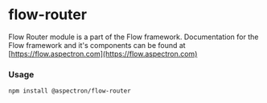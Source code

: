 # flow-router

Flow Router module is a part of the Flow framework.  Documentation for the Flow framework and it's components can be found at [https://flow.aspectron.com](https://flow.aspectron.com)

### Usage

```
npm install @aspectron/flow-router
```
